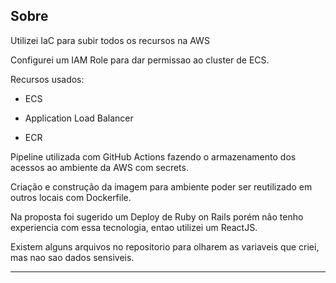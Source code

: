 
## Sobre

Utilizei IaC para subir todos os recursos na AWS


Configurei um IAM Role para dar permissao ao cluster de ECS.

Recursos usados:

- ECS

- Application Load Balancer

- ECR



Pipeline utilizada com GitHub Actions fazendo o armazenamento dos acessos ao ambiente da AWS com secrets.

Criação e construção da imagem para ambiente poder ser reutilizado em outros locais com Dockerfile.

Na proposta foi sugerido um Deploy de Ruby on Rails porém não tenho experiencia com essa tecnologia, entao utilizei um ReactJS.

Existem alguns arquivos no repositorio para olharem as variaveis que criei, mas nao sao dados sensiveis.


------------------------------

